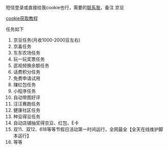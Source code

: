 短信登录或直接给我cookie也行，需要的[联系我](https://inews.gtimg.com/newsapp_bt/0/14513953975/641)，备注 京豆

[cookie获取教程](http://www.360doc.com/content/24/1205/09/72809014_1141200771.shtml)

任务如下
1. 京豆任务(月收1000-2000豆左右)
2. 京喜任务
3. 东东农场任务
4. 玩一玩奖票任务
5. 逛视频换余额任务
6. 话费积分任务
7. 免费申请试用
8. 赚红包任务
9. 小程序任务
10. 自动带图好评
11. 汪汪赛跑任务
12. 健康社区任务
13. 种豆得豆任务
14. 自动店铺抽奖得京豆、红包、E卡
15. 双11、双12、618等等节假日活动第一时间运行，全网最全【全天在线维护脚本运行】
16. 等等
